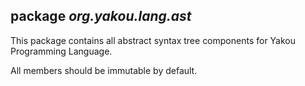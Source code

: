 ## package ***org.yakou.lang.ast***

This package contains all abstract syntax tree components for Yakou Programming Language.

All members should be immutable by default.